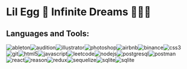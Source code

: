 # Lil Egg 🥚 Infinite Dreams 🌌💫✨

## Languages and Tools:

![ableton](https://img.shields.io/badge/Ableton%20Live-000000?style=for-the-badge&logo=AbletonLive&logoColor=white)![audition](https://img.shields.io/badge/Adobe%20Audition-9999FF?style=for-the-badge&logo=AdobeAudition&logoColor=white)![illustrator](https://img.shields.io/badge/Adobe%20Illustrator-FFA900?style=for-the-badge&logo=AdobeIllustrator&logoColor=white)![photoshop](https://img.shields.io/badge/Adobe%20Photoshop-31A8FF?style=for-the-badge&logo=AdobePhotoshop&logoColor=white)![airbnb](https://img.shields.io/badge/AirBnB-FF5A5F?style=for-the-badge&logo=AirBnB&logoColor=white)![binance](https://img.shields.io/badge/Binance-F0B90B?style=for-the-badge&logo=Binance&logoColor=white)![css3](https://img.shields.io/badge/CSS3-1572B6?style=for-the-badge&logo=CSS3&logoColor=white)![git](https://img.shields.io/badge/Git-F05032?style=for-the-badge&logo=Git&logoColor=white)![html5](https://img.shields.io/badge/HTML5-E34F26?style=for-the-badge&logo=HTML5&logoColor=white)![javascript](https://img.shields.io/badge/Javascript-F7DF1E?style=for-the-badge&logo=Javascript&logoColor=white)![leetcode](https://img.shields.io/badge/Leetcode-FFA116?style=for-the-badge&logo=Leetcode&logoColor=white)![nodejs](https://img.shields.io/badge/Node.js-339933?style=for-the-badge&logo=Node.js&logoColor=white)![postgresql](https://img.shields.io/badge/PostgreSQL-4169E1?style=for-the-badge&logo=PostgreSQL&logoColor=white)![postman](https://img.shields.io/badge/Postman-FF6C37?style=for-the-badge&logo=Postman&logoColor=white)![react](https://img.shields.io/badge/React-61DAFB?style=for-the-badge&logo=React&logoColor=white)![reason](https://img.shields.io/badge/Reason%20Studios-FFFFFF?style=for-the-badge&logo=Reason%20Studios&logoColor=black)![redux](https://img.shields.io/badge/Redux-764ABC?style=for-the-badge&logo=Redux&logoColor=white)![sequelize](https://img.shields.io/badge/Sequelize-52B0E7?style=for-the-badge&logo=Sequelize&logoColor=white)![sqlite](https://img.shields.io/badge/SQLite-003B57?style=for-the-badge&logo=SQLite&logoColor=white)![sqlite](https://img.shields.io/badge/Visual%20Studio%20Code-007ACC?style=for-the-badge&logo=Visual%20Studio%20Code&logoColor=white)

